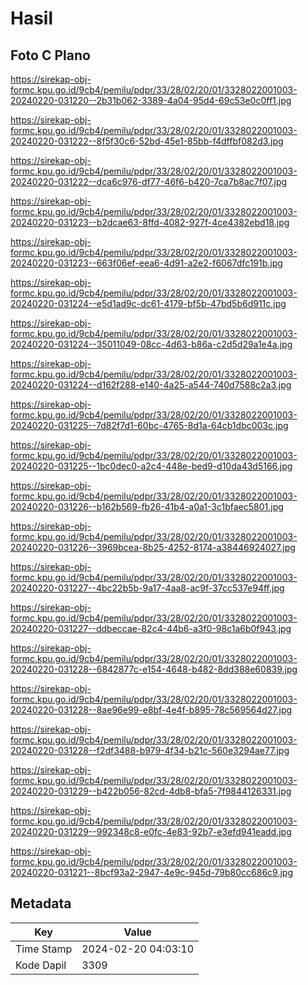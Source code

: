 # Hasil

## Foto C Plano

https://sirekap-obj-formc.kpu.go.id/9cb4/pemilu/pdpr/33/28/02/20/01/3328022001003-20240220-031220--2b31b062-3389-4a04-95d4-69c53e0c0ff1.jpg

https://sirekap-obj-formc.kpu.go.id/9cb4/pemilu/pdpr/33/28/02/20/01/3328022001003-20240220-031222--8f5f30c6-52bd-45e1-85bb-f4dffbf082d3.jpg

https://sirekap-obj-formc.kpu.go.id/9cb4/pemilu/pdpr/33/28/02/20/01/3328022001003-20240220-031222--dca6c976-df77-46f6-b420-7ca7b8ac7f07.jpg

https://sirekap-obj-formc.kpu.go.id/9cb4/pemilu/pdpr/33/28/02/20/01/3328022001003-20240220-031223--b2dcae63-8ffd-4082-927f-4ce4382ebd18.jpg

https://sirekap-obj-formc.kpu.go.id/9cb4/pemilu/pdpr/33/28/02/20/01/3328022001003-20240220-031223--663f06ef-eea6-4d91-a2e2-f6067dfc191b.jpg

https://sirekap-obj-formc.kpu.go.id/9cb4/pemilu/pdpr/33/28/02/20/01/3328022001003-20240220-031224--e5d1ad9c-dc61-4179-bf5b-47bd5b6d911c.jpg

https://sirekap-obj-formc.kpu.go.id/9cb4/pemilu/pdpr/33/28/02/20/01/3328022001003-20240220-031224--35011049-08cc-4d63-b86a-c2d5d29a1e4a.jpg

https://sirekap-obj-formc.kpu.go.id/9cb4/pemilu/pdpr/33/28/02/20/01/3328022001003-20240220-031224--d162f288-e140-4a25-a544-740d7588c2a3.jpg

https://sirekap-obj-formc.kpu.go.id/9cb4/pemilu/pdpr/33/28/02/20/01/3328022001003-20240220-031225--7d82f7d1-60bc-4765-8d1a-64cb1dbc003c.jpg

https://sirekap-obj-formc.kpu.go.id/9cb4/pemilu/pdpr/33/28/02/20/01/3328022001003-20240220-031225--1bc0dec0-a2c4-448e-bed9-d10da43d5166.jpg

https://sirekap-obj-formc.kpu.go.id/9cb4/pemilu/pdpr/33/28/02/20/01/3328022001003-20240220-031226--b162b569-fb26-41b4-a0a1-3c1bfaec5801.jpg

https://sirekap-obj-formc.kpu.go.id/9cb4/pemilu/pdpr/33/28/02/20/01/3328022001003-20240220-031226--3969bcea-8b25-4252-8174-a38446924027.jpg

https://sirekap-obj-formc.kpu.go.id/9cb4/pemilu/pdpr/33/28/02/20/01/3328022001003-20240220-031227--4bc22b5b-9a17-4aa8-ac9f-37cc537e94ff.jpg

https://sirekap-obj-formc.kpu.go.id/9cb4/pemilu/pdpr/33/28/02/20/01/3328022001003-20240220-031227--ddbeccae-82c4-44b6-a3f0-98c1a6b0f943.jpg

https://sirekap-obj-formc.kpu.go.id/9cb4/pemilu/pdpr/33/28/02/20/01/3328022001003-20240220-031228--6842877c-e154-4648-b482-8dd388e60839.jpg

https://sirekap-obj-formc.kpu.go.id/9cb4/pemilu/pdpr/33/28/02/20/01/3328022001003-20240220-031228--8ae96e99-e8bf-4e4f-b895-78c569564d27.jpg

https://sirekap-obj-formc.kpu.go.id/9cb4/pemilu/pdpr/33/28/02/20/01/3328022001003-20240220-031228--f2df3488-b979-4f34-b21c-560e3294ae77.jpg

https://sirekap-obj-formc.kpu.go.id/9cb4/pemilu/pdpr/33/28/02/20/01/3328022001003-20240220-031229--b422b056-82cd-4db8-bfa5-7f9844126331.jpg

https://sirekap-obj-formc.kpu.go.id/9cb4/pemilu/pdpr/33/28/02/20/01/3328022001003-20240220-031229--992348c8-e0fc-4e83-92b7-e3efd941eadd.jpg

https://sirekap-obj-formc.kpu.go.id/9cb4/pemilu/pdpr/33/28/02/20/01/3328022001003-20240220-031221--8bcf93a2-2947-4e9c-945d-79b80cc686c9.jpg


## Metadata

| Key        | Value               |
| ---------- | ------------------- |
| Time Stamp | 2024-02-20 04:03:10 |
| Kode Dapil | 3309                |




